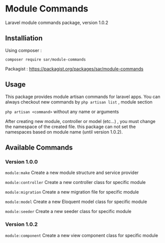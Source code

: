 # Module Commands
Laravel module commands package, version 1.0.2

## Installiation
Using composer : 

`composer require sar/module-commands`

Packagist : https://packagist.org/packages/sar/module-commands

## Usage
This package provides module artisan commands for laravel apps.
You can always checkout new commands by `php artisan list` , 
module section

`php artisan <command>` without any name or arguments 

After creating new module, controller or model (etc...) , you must change 
the namespace of the created file. this package can not set the namespaces
based on module name (until version 1.0.2).

## Available Commands

### Version 1.0.0

`module:make`          Create a new module structure and service provider

`module:controller`    Create a new controller class for specific module

`module:migration`     Create a new migration file for specific module

`module:model`         Create a new Eloquent model class for specific module

`module:seeder`        Create a new seeder class for specific module

### Version 1.0.2

`module:component`     Create a new view component class for specific module

